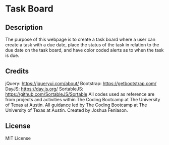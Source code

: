 # Task Board

## Description

The purpose of this webpage is to create a task board where a user can create a task with a due date, place the status of the task in relation to the due date on the task board, and have color coded alerts as to when the task is due.

## Credits
jQuery: https://jqueryui.com/about/
Bootstrap: https://getbootstrap.com/
DayJS: https://day.js.org/
SortableJS: https://github.com/SortableJS/Sortable
All codes used as reference are from projects and activities within The Coding Bootcamp at The University of Texas at Austin.
All guidance led by The Coding Bootcamp at The University of Texas at Austin.
Created by Joshua Fenlason.
## License

MIT License
